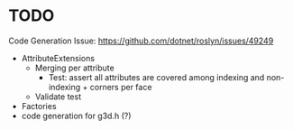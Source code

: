 # TODO

Code Generation Issue: https://github.com/dotnet/roslyn/issues/49249

- AttributeExtensions
    - Merging per attribute
        - Test: assert all attributes are covered among indexing and non-indexing + corners per face
    - Validate test
- Factories
- code generation for g3d.h (?)
